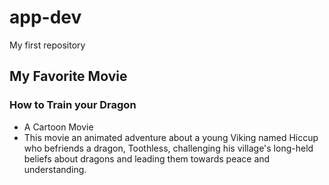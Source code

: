 # app-dev
My first repository
## My Favorite Movie 
### How to Train your Dragon
  - A Cartoon Movie
  - This movie an animated adventure about a young Viking named Hiccup who befriends a dragon, Toothless, challenging his village's long-held beliefs about dragons and leading them towards peace and understanding.
